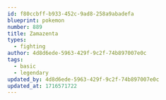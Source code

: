 ```yaml
---
id: f80ccbff-b933-452c-9ad8-258a9abadefa
blueprint: pokemon
number: 889
title: Zamazenta
types:
  - fighting
author: 4d8d6ede-5963-429f-9c2f-74b897007e0c
tags:
  - basic
  - legendary
updated_by: 4d8d6ede-5963-429f-9c2f-74b897007e0c
updated_at: 1716571722
---
```

